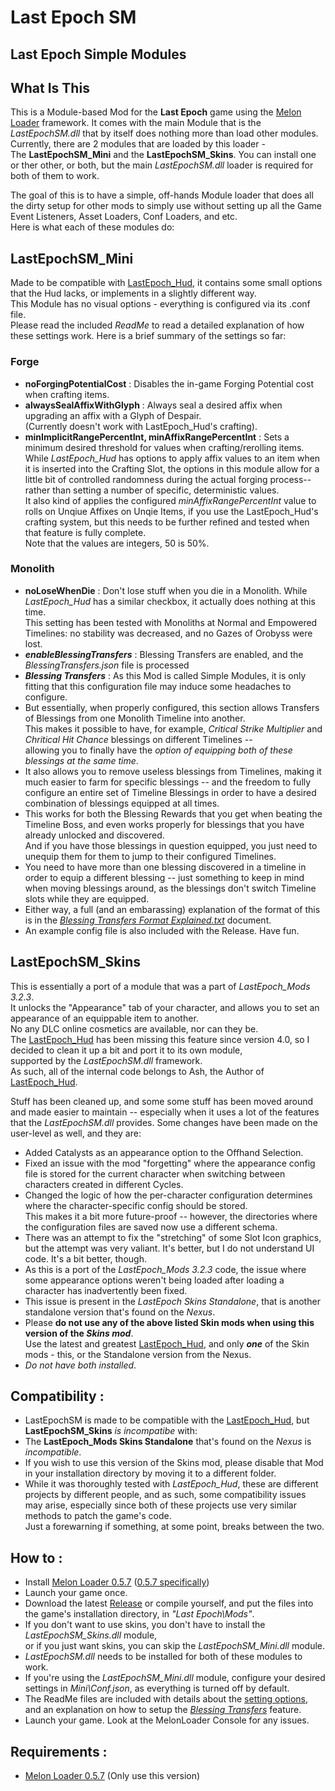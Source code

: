 # Last Epoch SM
## **Last Epoch Simple Modules**
## What Is This
This is a Module-based Mod for the **Last Epoch** game using the [Melon Loader](https://github.com/LavaGang/MelonLoader) framework.
It comes with the main Module that is the _LastEpochSM.dll_ that by itself does nothing more than load other modules.
Currently, there are 2 modules that are loaded by this loader - <br />
The **LastEpochSM_Mini** and the **LastEpochSM_Skins**. You can install one or ther other, or both, but the main _LastEpochSM.dll_
loader is required for both of them to work.

The goal of this is to have a simple, off-hands Module loader that does all the dirty setup for other mods to simply use without setting up all the Game Event Listeners,
Asset Loaders, Conf Loaders, and etc.<br />Here is what each of these modules do:

## LastEpochSM_Mini
Made to be compatible with [LastEpoch_Hud](https://github.com/RCInet/LastEpoch_Mods), it contains some small options that the Hud lacks, or implements in a slightly different way.<br />
This Module has no visual options - everything is configured via its .conf file.<br />Please read the included _ReadMe_ to read a detailed explanation of how these settings work.
Here is a brief summary of the settings so far:
### Forge
+ __noForgingPotentialCost__ : Disables the in-game Forging Potential cost when crafting items.
+ __alwaysSealAffixWithGlyph__ : Always seal a desired affix when upgrading an affix with a Glyph of Despair.<br />(Currently doesn't work with LastEpoch_Hud's crafting).
+ __minImplicitRangePercentInt, minAffixRangePercentInt__ : Sets a minimum desired threshold for values when crafting/rerolling items.<br />
While _LastEpoch_Hud_ has options to apply affix values to an item when it
is inserted into the Crafting Slot, the options in this module allow for a little bit
of controlled randomness during the actual forging process-- rather than setting a number
of specific, deterministic values.<br />
It also kind of applies the configured _minAffixRangePercentInt_ value to rolls on Unqiue Affixes on Unqie Items, if you use the LastEpoch_Hud's crafting system,
but this needs to be further refined and tested when that feature is fully complete.<br />
Note that the values are integers, 50 is 50%.

### Monolith
+ __noLoseWhenDie__ : Don't lose stuff when you die in a Monolith.
While _LastEpoch_Hud_ has a similar checkbox, it actually does nothing at
this time.<br />This setting has been tested with Monoliths at Normal and Empowered
Timelines: no stability was decreased, and no Gazes of Orobyss were lost.
+ ___enableBlessingTransfers___ : Blessing Transfers are enabled, and the _BlessingTransfers.json_ file is processed
+ ___Blessing Transfers___ : As this Mod is called Simple Modules, it is only fitting that this configuration
file may induce some headaches to configure.<br />
+ But essentially, when properly configured, this section allows Transfers of
Blessings from one Monolith Timeline into another.<br />
This makes it possible to have, for example, _Critical Strike Multiplier_ and _Chritical Hit Chance_ blessings on
different Timelines --<br />
allowing you to finally have the _option of equipping both
of these blessings at the same time_.
+ It also allows you to remove useless blessings from Timelines, making it much
easier to farm for specific blessings -- and the freedom to fully configure an
entire set of Timeline Blessings in order to have a desired combination of blessings
equipped at all times.
+ This works for both the Blessing Rewards that you get when beating the Timeline Boss,
and even works properly for blessings that you have already unlocked and discovered.<br />
And if you have those blessings in question equipped, you just need to unequip them
for them to jump to their configured Timelines.
+ You need to have more than one blessing discovered in a timeline in order to equip a
different blessing -- just something to keep in mind when moving blessings around, as the blessings don't switch Timeline slots while they are equipped.
+ Either way, a full (and an embarassing) explanation of the format of this is in the
[_Blessing Transfers Format Explained.txt_](https://github.com/Silver-D/LastEpochSM/blob/master/Mods/Mini/ReadMe/2.%20Blessing%20Transfers%20Format%20Explained.txt) document.
+ An example config file is also included with the Release. Have fun.
## LastEpochSM_Skins
This is essentially a port of a module that was a part of _LastEpoch_Mods 3.2.3_.<br />
It unlocks the "Appearance" tab of your character, and allows you to set an appearance of an equippable item to another.<br />
No any DLC online cosmetics are available, nor can they be.<br />
The [LastEpoch_Hud](https://github.com/RCInet/LastEpoch_Mods) has been missing this feature since version 4.0, so I decided to clean it up a bit and port it to its own module,<br />
supported by the _LastEpochSM.dll_ framework.<br />
As such, all of the internal code belongs to Ash, the Author of [LastEpoch_Hud](https://github.com/RCInet/LastEpoch_Mods).<br />

Stuff has been cleaned up, and some some stuff has been moved around and made easier to maintain -- especially when it uses a lot of the features that the _LastEpochSM.dll_ provides. Some changes have been made on the user-level as well, and they are:
+ Added Catalysts as an appearance option to the Offhand Selection.
+ Fixed an issue with the mod "forgetting" where the appearance config file is stored for the current character when switching between characters created in different Cycles.
+ Changed the logic of how the per-character configuration determines where the character-specific config should be stored.<br />This makes it a bit more future-proof -- however, the directories where the configuration files are saved now use a different schema.
+ There was an attempt to fix the "stretching" of some Slot Icon graphics, but the attempt was very valiant. It's better, but I do not understand UI code. It's a bit better, though.
+ As this is a port of the _LastEpoch_Mods 3.2.3_ code, the issue where some appearance options weren't being loaded after loading a character has inadvertently been fixed.
+ This issue is present in the _LastEpoch Skins Standalone_, that is another standalone version that's found on the _Nexus_.
+ Please __do not use any of the above listed Skin mods when using this version of the _Skins mod___.<br />Use the latest and greatest [LastEpoch_Hud](https://github.com/RCInet/LastEpoch_Mods), and only ___one___ of the Skin mods - this, or the Standalone version from the Nexus.<br />
+ _Do not have both installed_.
## Compatibility :
+ LastEpochSM is made to be compatible with the [LastEpoch_Hud](https://github.com/RCInet/LastEpoch_Mods), but **LastEpochSM_Skins** _is incompatibe_ with:
+ The **LastEpoch_Mods Skins Standalone** that's found on the _Nexus_ is _incompatible_.
+ If you wish to use this version of the Skins mod, please disable that Mod in your installation directory by moving it to a different folder.
+ While it was thoroughly tested with _LastEpoch_Hud_, these are different projects by different people, and as such, some compatibility issues may arise, especially since both of these projects use very similar methods to patch the game's code.<br />
Just a forewarning if something, at some point, breaks between the two.
## How to :
+ Install [Melon Loader 0.5.7](https://github.com/LavaGang/MelonLoader) ([0.5.7 specifically](https://github.com/LavaGang/MelonLoader/releases/tag/v0.5.7))
+ Launch your game once.
+ Download the latest [Release](https://github.com/Silver-D/LastEpochSM/releases) or compile yourself,
and put the files into the game's installation directory, in _"Last Epoch\Mods\"_.
+ If you don't want to use skins, you don't have to install the _LastEpochSM_Skins.dll_ module,<br />
or if you just want skins, you can skip the _LastEpochSM_Mini.dll_ module.
+ _LastEpochSM.dll_ needs to be installed for both of these modules to work.
+ If you're using the _LastEpochSM_Mini.dll_ module, configure your desired settings in _Mini\Conf.json_, as everything is turned off by default.
+ The ReadMe files are included with details about the [setting options](https://github.com/Silver-D/LastEpochSM/blob/master/Mods/Mini/ReadMe/1.%20Config%20Settings.txt), and an explanation on how to setup the [_Blessing Transfers_](https://github.com/Silver-D/LastEpochSM/blob/master/Mods/Mini/ReadMe/2.%20Blessing%20Transfers%20Format%20Explained.txt) feature.
+ Launch your game. Look at the MelonLoader Console for any issues.
## Requirements :
+ [Melon Loader 0.5.7](https://github.com/LavaGang/MelonLoader/releases/tag/v0.5.7) (Only use this version)
